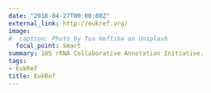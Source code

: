 ```yaml
---
date: "2016-04-27T00:00:00Z"
external_link: http://eukref.org/
image:
#  caption: Photo by Toa Heftiba on Unsplash
  focal_point: Smart
summary: 18S rRNA Collaborative Annotation Initiative.
tags:
- EukRef
title: EukRef
---
```

